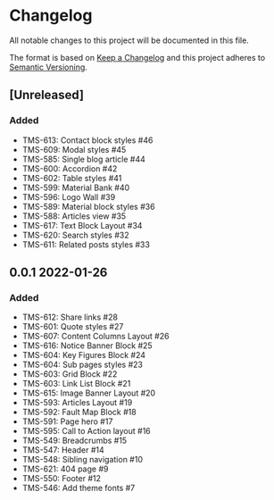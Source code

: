 # Changelog

All notable changes to this project will be documented in this file.

The format is based on [Keep a Changelog](http://keepachangelog.com/en/1.0.0/)
and this project adheres to [Semantic Versioning](http://semver.org/spec/v2.0.0.html).

## [Unreleased]

### Added

- TMS-613: Contact block styles #46
- TMS-609: Modal styles #45
- TMS-585: Single blog article #44
- TMS-600: Accordion #42
- TMS-602: Table styles #41
- TMS-599: Material Bank #40
- TMS-596: Logo Wall #39
- TMS-589: Material block styles #36
- TMS-588: Articles view #35
- TMS-617: Text Block Layout #34
- TMS-620: Search styles #32
- TMS-611: Related posts styles #33

## 0.0.1 2022-01-26

### Added

- TMS-612: Share links #28
- TMS-601: Quote styles #27
- TMS-607: Content Columns Layout #26
- TMS-616: Notice Banner Block #25
- TMS-604: Key Figures Block #24
- TMS-604: Sub pages styles #23
- TMS-603: Grid Block #22
- TMS-603: Link List Block #21
- TMS-615: Image Banner Layout #20
- TMS-593: Articles Layout #19
- TMS-592: Fault Map Block #18
- TMS-591: Page hero #17
- TMS-595: Call to Action layout #16
- TMS-549: Breadcrumbs #15
- TMS-547: Header #14
- TMS-548: Sibling navigation #10
- TMS-621: 404 page #9
- TMS-550: Footer #12
- TMS-546: Add theme fonts #7
